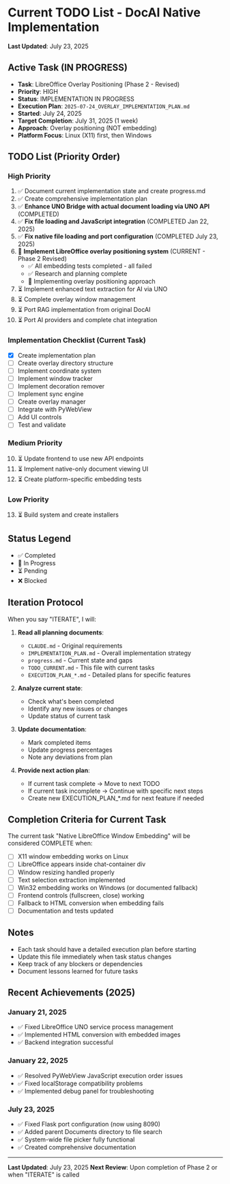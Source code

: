# Current TODO List - DocAI Native Implementation
**Last Updated**: July 23, 2025

## Active Task (IN PROGRESS)
- **Task**: LibreOffice Overlay Positioning (Phase 2 - Revised)
- **Priority**: HIGH
- **Status**: IMPLEMENTATION IN PROGRESS
- **Execution Plan**: `2025-07-24_OVERLAY_IMPLEMENTATION_PLAN.md`
- **Started**: July 24, 2025
- **Target Completion**: July 31, 2025 (1 week)
- **Approach**: Overlay positioning (NOT embedding)
- **Platform Focus**: Linux (X11) first, then Windows

## TODO List (Priority Order)

### High Priority
1. ✅ Document current implementation state and create progress.md
2. ✅ Create comprehensive implementation plan
3. ✅ **Enhance UNO Bridge with actual document loading via UNO API** (COMPLETED)
4. ✅ **Fix file loading and JavaScript integration** (COMPLETED Jan 22, 2025)
5. ✅ **Fix native file loading and port configuration** (COMPLETED July 23, 2025)
6. 🔄 **Implement LibreOffice overlay positioning system** (CURRENT - Phase 2 Revised)
   - ✅ All embedding tests completed - all failed
   - ✅ Research and planning complete
   - 🔄 Implementing overlay positioning approach
7. ⏳ Implement enhanced text extraction for AI via UNO
8. ⏳ Complete overlay window management
9. ⏳ Port RAG implementation from original DocAI
10. ⏳ Port AI providers and complete chat integration

### Implementation Checklist (Current Task)
- [x] Create implementation plan
- [ ] Create overlay directory structure
- [ ] Implement coordinate system
- [ ] Implement window tracker
- [ ] Implement decoration remover
- [ ] Implement sync engine
- [ ] Create overlay manager
- [ ] Integrate with PyWebView
- [ ] Add UI controls
- [ ] Test and validate

### Medium Priority
10. ⏳ Update frontend to use new API endpoints
11. ⏳ Implement native-only document viewing UI
12. ⏳ Create platform-specific embedding tests

### Low Priority
13. ⏳ Build system and create installers

## Status Legend
- ✅ Completed
- 🔄 In Progress
- ⏳ Pending
- ❌ Blocked

## Iteration Protocol

When you say "ITERATE", I will:

1. **Read all planning documents**:
   - `CLAUDE.md` - Original requirements
   - `IMPLEMENTATION_PLAN.md` - Overall implementation strategy
   - `progress.md` - Current state and gaps
   - `TODO_CURRENT.md` - This file with current tasks
   - `EXECUTION_PLAN_*.md` - Detailed plans for specific features

2. **Analyze current state**:
   - Check what's been completed
   - Identify any new issues or changes
   - Update status of current task

3. **Update documentation**:
   - Mark completed items
   - Update progress percentages
   - Note any deviations from plan

4. **Provide next action plan**:
   - If current task complete → Move to next TODO
   - If current task incomplete → Continue with specific next steps
   - Create new EXECUTION_PLAN_*.md for next feature if needed

## Completion Criteria for Current Task

The current task "Native LibreOffice Window Embedding" will be considered COMPLETE when:

- [ ] X11 window embedding works on Linux
- [ ] LibreOffice appears inside chat-container div
- [ ] Window resizing handled properly
- [ ] Text selection extraction implemented
- [ ] Win32 embedding works on Windows (or documented fallback)
- [ ] Frontend controls (fullscreen, close) working
- [ ] Fallback to HTML conversion when embedding fails
- [ ] Documentation and tests updated

## Notes
- Each task should have a detailed execution plan before starting
- Update this file immediately when task status changes
- Keep track of any blockers or dependencies
- Document lessons learned for future tasks

## Recent Achievements (2025)

### January 21, 2025
- ✅ Fixed LibreOffice UNO service process management
- ✅ Implemented HTML conversion with embedded images
- ✅ Backend integration successful

### January 22, 2025  
- ✅ Resolved PyWebView JavaScript execution order issues
- ✅ Fixed localStorage compatibility problems
- ✅ Implemented debug panel for troubleshooting

### July 23, 2025
- ✅ Fixed Flask port configuration (now using 8090)
- ✅ Added parent Documents directory to file search
- ✅ System-wide file picker fully functional
- ✅ Created comprehensive documentation

---
**Last Updated**: July 23, 2025
**Next Review**: Upon completion of Phase 2 or when "ITERATE" is called
